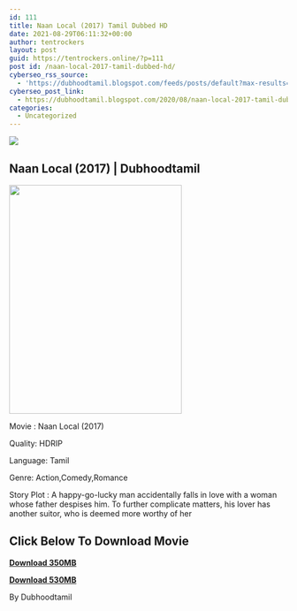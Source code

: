 ```yaml
---
id: 111
title: Naan Local (2017) Tamil Dubbed HD
date: 2021-08-29T06:11:32+00:00
author: tentrockers
layout: post
guid: https://tentrockers.online/?p=111
post id: /naan-local-2017-tamil-dubbed-hd/
cyberseo_rss_source:
  - 'https://dubhoodtamil.blogspot.com/feeds/posts/default?max-results=150&start-index=151'
cyberseo_post_link:
  - https://dubhoodtamil.blogspot.com/2020/08/naan-local-2017-tamil-dubbed-hd.html
categories:
  - Uncategorized
---
```

<div class="media_block">
  <img src="https://1.bp.blogspot.com/-wMteRcfSG0Y/X0MgoW2XiXI/AAAAAAAACDg/2DHmrZ3ovVQlIFe3zSHf5B8o0BGKvsCHgCNcBGAsYHQ/s72-w312-h414-c/299247-v.webp" class="media_thumbnail" />
</div>

## **Naan Local (2017) | Dubhoodtamil**

<div class="separator">
  <a href="https://1.bp.blogspot.com/-wMteRcfSG0Y/X0MgoW2XiXI/AAAAAAAACDg/2DHmrZ3ovVQlIFe3zSHf5B8o0BGKvsCHgCNcBGAsYHQ/s518/299247-v.webp"><img loading="lazy" border="0" data-original-height="518" data-original-width="390" height="414" src="https://1.bp.blogspot.com/-wMteRcfSG0Y/X0MgoW2XiXI/AAAAAAAACDg/2DHmrZ3ovVQlIFe3zSHf5B8o0BGKvsCHgCNcBGAsYHQ/w312-h414/299247-v.webp" width="312" /></a>
</div>

Movie : Naan Local (2017)

Quality: HDRIP

Language: Tamil

Genre: Action,Comedy,Romance

Story Plot : A happy-go-lucky man accidentally falls in love with a woman whose father despises him. To further complicate matters, his lover has another suitor, who is deemed more worthy of her

## **<span>Click Below To Download Movie</span>**

**<span><a href="https://oncehelp.com/Naan-local-1" target="_blank" rel="noopener">Download 350MB</a></span>**

**<span><a href="https://oncehelp.com/Naan-local-2" target="_blank" rel="noopener">Download 530MB</a></span>**

By Dubhoodtamil